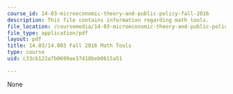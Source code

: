 ```yaml
---
course_id: 14-03-microeconomic-theory-and-public-policy-fall-2016
description: This file contains information regarding math tools.
file_location: /coursemedia/14-03-microeconomic-theory-and-public-policy-fall-2016/c33cb122a7b0699ae37418beb0615a51_MIT14_03F16_lec3MathTools.pdf
file_type: application/pdf
layout: pdf
title: 14.03/14.003 Fall 2016 Math Tools
type: course
uid: c33cb122a7b0699ae37418beb0615a51

---
```

None